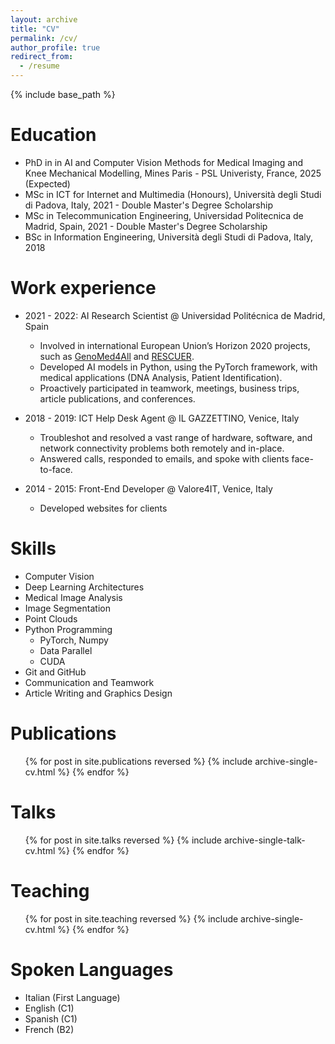 ```yaml
---
layout: archive
title: "CV"
permalink: /cv/
author_profile: true
redirect_from:
  - /resume
---
```


{% include base_path %}

Education
======
* PhD in in AI and Computer Vision Methods for Medical Imaging and Knee Mechanical Modelling, Mines Paris - PSL Univeristy, France, 2025 (Expected)
* MSc in ICT for Internet and Multimedia (Honours), Università degli Studi di Padova, Italy, 2021 - Double Master's Degree Scholarship
* MSc in Telecommunication Engineering, Universidad Politecnica de Madrid, Spain, 2021 - Double Master's Degree Scholarship
* BSc in Information Engineering, Università degli Studi di Padova, Italy, 2018

Work experience
======
* 2021 - 2022: AI Research Scientist @ Universidad Politécnica de Madrid, Spain
  * Involved in international European Union’s Horizon 2020 projects, such as <a href='https://genomed4all.eu/'>GenoMed4All</a> and <a href='https://rescuerproject.eu/'>RESCUER</a>.
  * Developed AI models in Python, using the PyTorch framework, with medical applications (DNA Analysis, Patient Identification).
  * Proactively participated in teamwork, meetings, business trips, article publications, and conferences.

* 2018 - 2019: ICT Help Desk Agent @ IL GAZZETTINO, Venice, Italy
  * Troubleshot and resolved a vast range of hardware, software, and network connectivity problems both remotely and in-place.
  * Answered calls, responded to emails, and spoke with clients face-to-face.
* 2014 - 2015: Front-End Developer @ Valore4IT, Venice, Italy 
  * Developed websites for clients 
  
Skills
======
* Computer Vision
* Deep Learning Architectures
* Medical Image Analysis
* Image Segmentation
* Point Clouds
* Python Programming
  * PyTorch, Numpy
  * Data Parallel
  * CUDA
* Git and GitHub
* Communication and Teamwork 
* Article Writing and Graphics Design 

Publications
======
  <ul>{% for post in site.publications reversed %}
    {% include archive-single-cv.html %}
  {% endfor %}</ul>
  
Talks
======
  <ul>{% for post in site.talks reversed %}
    {% include archive-single-talk-cv.html  %}
  {% endfor %}</ul>
  
Teaching
======
  <ul>{% for post in site.teaching reversed %}
    {% include archive-single-cv.html %}
  {% endfor %}</ul>

Spoken Languages
======
  <ul>
    <li>Italian (First Language)</li>
    <li>English (C1)</li>
    <li>Spanish (C1)</li>
    <li>French (B2)</li>
  </ul>
